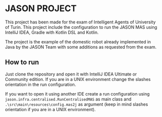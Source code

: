 # JASON PROJECT

This project has been made for the exam of Intelligent Agents of University of Turin. This project include the configuration to run the JASON MAS using IntelliJ IDEA, Gradle with Kotlin DSL and Kotlin.

The project is the example of the domestic robot already implemented in Java by the JASON Team with some additions as requested from the exam.

## How to run
Just clone the repository and open it with IntelliJ IDEA Ultimate or Community edition. If you are in a UNIX environment change the slashes orientation in the run configuration.

If you want to open it using another IDE create a run configuration using `jason.infra.centralised.RunCentralisedMAS` as main class and `.\src\main\resources\config.mas2j` as argument (keep in mind slashes orientation if you are in a UNIX environment).